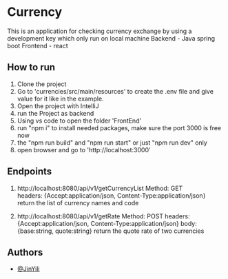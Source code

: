 
# Currency

This is an application for checking currency exchange by using a development key which only run on local machine 
Backend - Java spring boot
Frontend - react  


## How to run

1. Clone the project
2. Go to 'currencies/src/main/resources' to create the .env file  and give value for it like in the example. 
3. Open the project with IntelliJ
3. run the Project as backend
4. Using vs code to open the folder 'FrontEnd'
5. run "npm i" to install needed packages, make sure the port 3000 is free now
6. the "npm run build" and "npm run start"  or just "npm run dev" only
7. open browser and go to 'http://localhost:3000'

## Endpoints

1. http://localhost:8080/api/v1/getCurrencyList
    Method: GET  
    headers: {Accept:application/json,  Content-Type:application/json}
    return the list of currency names and code

2. http://localhost:8080/api/v1/getRate
    Method: POST
    headers: {Accept:application/json,  Content-Type:application/json}
    body: {base:string, quote:string} 
    return the quote rate of two currencies


## Authors

- [@JinYili](https://github.com/JinYili)

